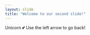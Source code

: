 ```yaml
---
layout: slide
title: "Welcome to our second slide!"
---
```

Unicorn 💕
Use the left arrow to go back!
